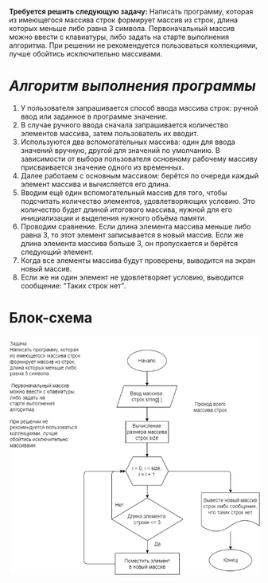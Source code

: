 **Требуется решить следующую задачу:** 
Написать программу, которая из имеющегося массива строк формирует массив из строк, длина которых меньше либо равна 3 символа.
Первоначальный массив можно ввести с клавиатуры, либо задать на старте выполнения алгоритма. 
При решении не рекомендуется пользоваться коллекциями, лучше обойтись исключительно массивами.

# ***Алгоритм выполнения программы***
1. У пользователя запрашивается способ ввода массива строк: ручной ввод или заданное в программе значение.
2. В случае ручного ввода сначала запрашивается количество элементов массива, затем пользователь их вводит.
3. Используются два вспомогательных массива: один для ввода значений вручную, другой для значений по умолчанию.
В зависимости от выбора пользователя основному рабочему массиву присваивается значение одного из временных.
4. Далее работаем с основным массивом: берётся по очереди каждый элемент массива и вычисляется его длина.
5. Вводим ещё один вспомогательный массив для того, чтобы подсчитать количество элементов, удовлетворяющих условию.
Это количество будет длиной итогового массива, нужной для его инициализации и выделения нужного объёма памяти. 
6. Проводим сравнение. Если длина элемента массива меньше либо равна 3, то этот элемент записывается в новый массив. Если же длина элемента массива больше 3, он пропускается и берётся следующий элемент.
7. Когда все элементы массива будут проверены, выводится на экран новый массив.
8. Если же ни один элемент не удовлетворяет условию, выводится сообщение: "Таких строк нет".
# **Блок-схема**
![Блок-схема алгоритма](https://github.com/Ca11MeBaby/Itogovoe_Zadanie/blob/fc716afd05eb7ace99659e3e739dd75867093820/sxema.png)
